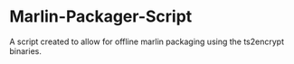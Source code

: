# Marlin-Packager-Script

A script created to allow for offline marlin packaging using the ts2encrypt binaries.
